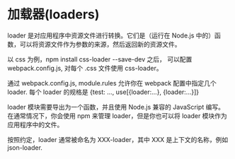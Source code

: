 加载器(loaders)
===

loader 是对应用程序中资源文件进行转换。它们是（运行在 Node.js 中的）函数，可以将资源文件作为参数的来源，然后返回新的资源文件。

以 css 为例，npm install css-loader --save-dev 之后， 可以配置 webpack.config.js, 对每个 .css 文件使用 css-loader。

通过 webpack.config.js, module.rules 允许你在 webpack 配置中指定几个 loader.
每个 loader 的规格是 {test: ..., use[{loader:...}, {loader:...}]}

loader 模块需要导出为一个函数，并且使用 Node.js 兼容的 JavaScript 编写。在通常情况下，你会使用 npm 来管理 loader，但是你也可以将 loader 模块作为应用程序中的文件。

按照约定，loader 通常被命名为 XXX-loader，其中 XXX 是上下文的名称，例如 json-loader.

